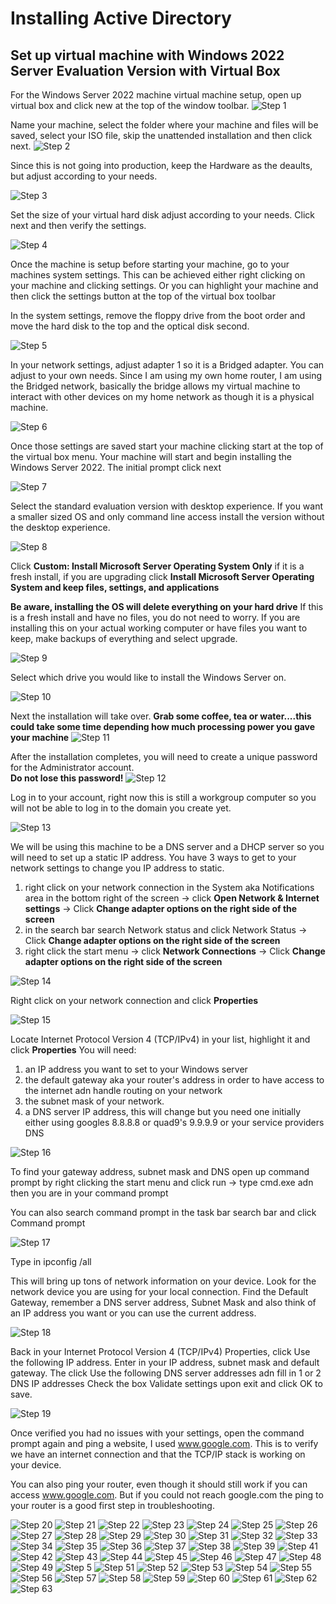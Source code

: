 # Installing Active Directory

## Set up virtual machine with Windows 2022 Server Evaluation Version with Virtual Box

For the Windows Server 2022 machine virtual machine setup, open up virtual box and click new at the top of the window toolbar. 
![Step 1](./images/blank_v_box_1.png)

Name your machine, select the folder where your machine and files will be saved, select your ISO file, skip the unattended installation and then click next.
![Step 2](./images/active_directory_step_2.png)

Since this is not going into production, keep the Hardware as the deaults, but adjust according to your needs.

![Step 3](./images/active_directory_step3.png)

Set the size of your virtual hard disk adjust according to your needs. Click next and then verify the settings.

![Step 4](./images/active_directory_step_4.png)

Once the machine is setup before starting your machine, go to your machines system settings.  This can be achieved either right clicking on your machine and clicking settings.  Or you can highlight your machine and then click the settings button at the top of the virtual box toolbar

In the system settings, remove the floppy drive from the boot order and move the hard disk to the top and the optical disk second.

![Step 5](./images/active_directory_step_5.png)

In your network settings, adjust adapter 1 so it is a Bridged adapter.  You can adjust to your own needs.  Since I am using my own home router, I am using the Bridged network, basically the bridge allows my virtual machine to interact with other devices on my home network as though it is a physical machine. 

![Step 6](./images/active_directory_step_6.png)

Once those settings are saved start your machine clicking start at the top of the virtual box menu.  Your machine will start and begin installing the Windows Server 2022.  The initial prompt click next

![Step 7](./images/active_directory_step_7.png)

Select the standard evaluation version with desktop experience.  If you want a smaller sized OS and only command line access install the version without the desktop experience.

![Step 8](./images/active_directory_step_8.png)

Click **Custom: Install Microsoft Server Operating System Only** if it is a fresh install, if you are upgrading click **Install Microsoft Server Operating System and keep files, settings, and applications**

**Be aware, installing the OS will delete everything on your hard drive**
If this is a fresh install and have no files, you do not need to worry.  If you are installing this on your actual working computer or have files you want to keep, make backups of everything and select upgrade.

![Step 9](./images/active_directory_step_9.png)

Select which drive you would like to install the Windows Server on.

![Step 10](./images/active_directory_step_10.png)

Next the installation will take over.
**Grab some coffee, tea or water....this could take some time depending how much processing power you gave your machine**
![Step 11](./images/active_directory_step_11.png)

After the installation completes, you will need to create a unique password for the Administrator account.  
**Do not lose this password!**
![Step 12](./images/active_directory_step_12.png)

Log in to your account, right now this is still a workgroup computer so you will not be able to log in to the domain you create yet.

![Step 13](./images/active_directory_step_13.png)

We will be using this machine to be a DNS server and a DHCP server so you will need to set up a static IP address.
You have 3 ways to get to your network settings to change you IP address to static.
1. right click on your network connection in the System aka Notifications area in the bottom right of the screen -> click **Open Network & Internet settings** -> Click **Change adapter options on the right side of the screen** 
2. in the search bar search Network status and click Network Status -> Click **Change adapter options on the right side of the screen** 
3. right click the start menu -> click **Network Connections** -> Click **Change adapter options on the right side of the screen** 

![Step 14](./images/active_directory_step_14.png)

Right click on your network connection and click **Properties**

![Step 15](./images/active_directory_step_15.png)

Locate Internet Protocol Version 4 (TCP/IPv4) in your list, highlight it and click **Properties**
You will need:
1. an IP address you want to set to your Windows server
2. the default gateway aka your router's address in order to have access to the internet adn handle routing on your network
3. the subnet mask of your network. 
4. a DNS server IP address, this will change but you need one initially either using googles 8.8.8.8 or quad9's 9.9.9.9 or your service providers DNS


![Step 16](./images/active_directory_step_16.png)

To find your gateway address, subnet mask and DNS open up command prompt by right clicking the start menu and click run -> type cmd.exe adn then you are in your command prompt

You can also search command prompt in the task bar search bar and click Command prompt

![Step 17](./images/active_directory_step_17.png)

Type in ipconfig /all

This will bring up tons of network information on your device.  Look for the network device you are using for your local connection.  Find the Default Gateway, remember a DNS server address, Subnet Mask and also think of an IP address you want or you can use the current address.

![Step 18](./images/active_directory_step_18_red_lined.png)

Back in your Internet Protocol Version 4 (TCP/IPv4) Properties, click Use the following IP address.
Enter in your IP address, subnet mask and default gateway.
The click Use the following DNS server addresses adn fill in 1 or 2 DNS IP addresses
Check the box Validate settings upon exit and click OK to save.

![Step 19](./images/active_directory_step_19.png)

Once verified you had no issues with your settings, open the command prompt again and ping a website, I used www.google.com.  This is to verify we have an internet connection and that the TCP/IP stack is working on your device.

You can also ping your router, even though it should still work if you can access www.google.com.  But if you could not reach google.com the ping to your router is a good first step in troubleshooting.

![Step 20](./images/active_directory_step_20.png)
![Step 21](./images/active_directory_step_21.png)
![Step 22](./images/active_directory_step_22.png)
![Step 23](./images/active_directory_step_23.png)
![Step 24](./images/active_directory_step_24.png)
![Step 25](./images/active_directory_step_25.png)
![Step 26](./images/active_directory_step_26.png)
![Step 27](./images/active_directory_step_27.png)
![Step 28](./images/active_directory_step_28.png)
![Step 29](./images/active_directory_step_29.png)
![Step 30](./images/active_directory_step_30.png)
![Step 31](./images/active_directory_step_31.png)
![Step 32](./images/active_directory_step_32.png)
![Step 33](./images/active_directory_step_33.png)
![Step 34](./images/active_directory_step_34.png)
![Step 35](./images/active_directory_step_35.png)
![Step 36](./images/active_directory_step_36.png)
![Step 37](./images/active_directory_step_37.png)
![Step 38](./images/active_directory_step_38.png)
![Step 39](./images/active_directory_step_39.png)
![Step 41](./images/active_directory_step_41.png)
![Step 42](./images/active_directory_step_42.png)
![Step 43](./images/active_directory_step_43.png)
![Step 44](./images/active_directory_step_44.png)
![Step 45](./images/active_directory_step_45.png)
![Step 46](./images/active_directory_step_46.png)
![Step 47](./images/active_directory_step_47.png)
![Step 48](./images/active_directory_step_48.png)
![Step 49](./images/active_directory_step_49.png)
![Step 5](./images/active_directory_step_50.png)
![Step 51](./images/active_directory_step_51.png)
![Step 52](./images/active_directory_step_52.png)
![Step 53](./images/active_directory_step_53.png)
![Step 54](./images/active_directory_step_54.png)
![Step 55](./images/active_directory_step_55.png)
![Step 56](./images/active_directory_step_56.png)
![Step 57](./images/active_directory_step_57.png)
![Step 58](./images/active_directory_step_58.png)
![Step 59](./images/active_directory_step_59.png)
![Step 60](./images/active_directory_step_60.png)
![Step 61](./images/active_directory_step_61.png)
![Step 62](./images/active_directory_step_62.png)
![Step 63](./images/active_directory_step_63.png)